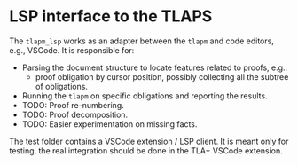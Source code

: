 # LSP interface to the TLAPS

The `tlapm_lsp` works as an adapter between the `tlapm` and code editors, e.g., VSCode.
It is responsible for:
  - Parsing the document structure to locate features related to proofs, e.g.:
      - proof obligation by cursor position, possibly collecting all the subtree of obligations.
  - Running the `tlapm` on specific obligations and reporting the results.
  - TODO: Proof re-numbering.
  - TODO: Proof decomposition.
  - TODO: Easier experimentation on missing facts.

The test folder contains a VSCode extension / LSP client. It is meant only for testing,
the real integration should be done in the TLA+ VSCode extension.
